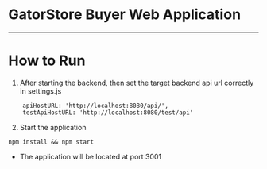 # GatorStore Buyer Web Application
---
# How to Run
1. After starting the backend, then set the target backend api url correctly in settings.js
```
    apiHostURL: 'http://localhost:8080/api/',
    testApiHostURL: 'http://localhost:8080/test/api'
```
2. Start the application
```
npm install && npm start
```

- The application will be located at port 3001
